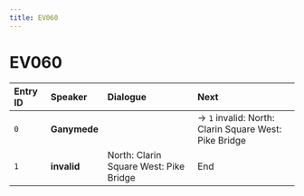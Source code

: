 ```yaml
---
title: EV060
---
```


# EV060


| Entry ID | Speaker | Dialogue | Next |
| :------- | :------ | :------- | :------------ |
| `0` | **Ganymede** |  | → `1` invalid: North: Clarin Square West: Pike Bridge |
| `1` | **invalid** | North: Clarin Square West: Pike Bridge | End |
